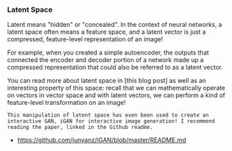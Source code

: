 ### Latent Space

Latent means "hidden" or "concealed". In the context of neural networks, a latent space often means a feature space, and a latent vector is just a compressed, feature-level representation of an image!

For example, when you created a simple autoencoder, the outputs that connected the encoder and decoder portion of a network made up a compressed representation that could also be referred to as a latent vector.

You can read more about latent space in [this blog post] as well as an interesting property of this space: recall that we can mathematically operate on vectors in vector space and with latent vectors, we can perform a kind of feature-level transformation on an image!

```
This manipulation of latent space has even been used to create an interactive GAN, iGAN for interactive image generation! I recommend reading the paper, linked in the Github readme.
```

* https://github.com/junyanz/iGAN/blob/master/README.md
